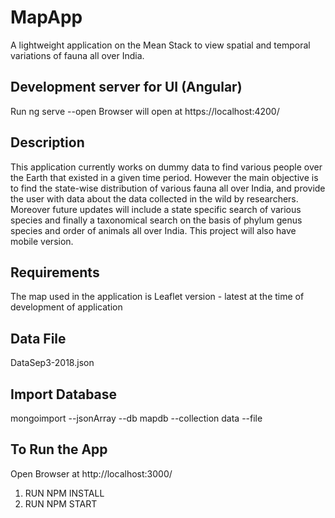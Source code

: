 # MapApp
A lightweight application on the Mean Stack to view spatial and temporal variations of fauna all over India.

## Development server for UI (Angular)
Run ng serve --open
Browser will open at https://localhost:4200/

## Description

This application currently works on dummy data to find various people over the Earth that existed in a given time period.
However the main objective is to find the state-wise distribution of various fauna all over India, and provide the user with
data about the data collected in the wild by researchers. Moreover future updates will include a state specific search of various species and finally a taxonomical search on the basis of phylum genus species and order of animals all over India.
This project will also have mobile version.

## Requirements
The map used in the application is Leaflet version - latest at the time of development of application

## Data File
DataSep3-2018.json

## Import Database
mongoimport --jsonArray --db mapdb --collection data --file <path to filename>

## To Run the App
Open Browser at http://localhost:3000/

1.  RUN NPM INSTALL
2.  RUN NPM START
